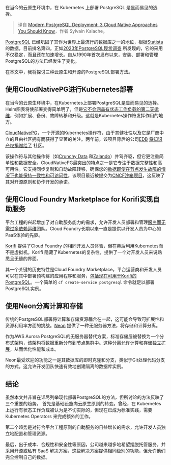 
<!--
title: 现代PostgreSQL部署：三种你应该了解的云原生方法
cover: https://cdn.thenewstack.io/media/2025/01/cd3c93d6-elephant-herd-1927515_1280.jpg
-->

在当今的云原生环境中，在 Kubernetes 上部署 PostgreSQL 是显而易见的选择。

> 译自 [Modern PostgreSQL Deployment: 3 Cloud Native Approaches You Should Know](https://thenewstack.io/modern-postgresql-deployment-3-cloud-native-approaches-you-should-know/)，作者 Sylvain Kalache。

[PostgreSQL](https://thenewstack.io/postgresql-vs-the-cloud-for-genai-4-things-to-consider/) 已经巩固了其作为世界上最流行的数据库之一的地位，根据[Statista](https://www.statista.com/statistics/809750/worldwide-popularity-ranking-database-management-systems/) 的数据，目前排名第四。正如[2023年PostgreSQL现状调查](https://www.timescale.com/blog/the-2024-state-of-postgresql-survey-is-now-open/) 所发现的，它的采用不仅稳定，而且还在加速增长。自从1990年首次发布以来，安装、部署和管理PostgreSQL的方法已经发生了变化。

在本文中，我将探讨三种云原生和开源的PostgreSQL部署方法。

## 使用CloudNativePG进行Kubernetes部署

在当今的云原生环境中，在Kubernetes上部署PostgreSQL是显而易见的选择。Helm图表将使部署变得简单明了，但是[它不会涵盖有状态工作负载的第二天运维](https://techcrunch.com/2022/11/25/how-to-run-data-on-kubernetes-6-starting-principles/)，例如扩展、备份、故障转移和升级。这就是Kubernetes操作符发挥作用的地方。

[CloudNativePG](https://github.com/cloudnative-pg/cloudnative-pg)，一个开源的Kubernetes操作符，由于其健壮性以及它是厂商中立的且由社区拥有而获得了显著的关注。两年前，该项目背后的公司[EDB](https://www.enterprisedb.com/) [将知识产权捐赠给了](https://www.cncf.io/blog/2024/11/20/cloud-neutral-postgres-databases-with-kubernetes-and-cloudnativepg/) 社区。

该操作符与其他操作符（如[Crunchy Data](https://github.com/CrunchyData/postgres-operator) 和[Zalando](https://github.com/zalando/postgres-operator)）并驾齐驱，但它更注重简单性和数据安全。CloudNativePG最突出的特点之一是它专注于数据完整性和高可用性。它支持同步复制和自动故障转移，确保您的[数据即使在节点发生故障的情况下也能保持一致性和可访问性](https://thenewstack.io/how-event-processing-builds-business-speed-and-agility/)。该项目最近被提交为[CNCF沙箱项目](https://youtu.be/8HIPMmL433g?t=173)，这反映了其对开源原则和协作开发的承诺。

## 使用Cloud Foundry Marketplace for Korifi实现自助服务

平台工程的兴起增加了对自助服务能力的需求，允许开发人员部署和管理[服务而无需过多依赖运维](https://thenewstack.io/choosing-the-right-database-strategy-on-premises-or-cloud/)团队。Cloud Foundry长期以来一直是提供以开发人员为中心的PaaS体验的先驱。

[Korifi](https://github.com/cloudfoundry/korifi) 提供了Cloud Foundry 的相同开发人员体验，但在幕后利用Kubernetes而不是虚拟机。Korifi 隐藏了Kubernetes的复杂性，提供了一个对开发人员来说熟悉且无缝的界面。

其一个关键的历史特性是Cloud Foundry Marketplace，平台运营商和开发人员可以在其中部署预构建的应用程序和服务，[包括现在可用于Korifi的PostgreSQL](https://thenewstack.io/korifi-at-kubecon-cloudnativecon-eu-2024-key-takeaways/)。一个简单的 `cf create-service postgresql` 命令就足以部署PostgreSQL实例。

## 使用Neon分离计算和存储

传统的PostgreSQL部署将计算和存储资源耦合在一起，这可能会导致可扩展性和资源利用率方面的挑战。[Neon](https://github.com/neondatabase/neon?tab=readme-ov-file) 提供了一种无服务器方法，将存储和计算分离。

作为AWS Aurora PostgreSQL的无服务器替代方案，标准存储层被替换为一个分布式架构，该架构将数据重新分布到节点集群中。这种分离允许计算和[存储独立扩展](https://thenewstack.io/momento-caching-at-scale-and-more-without-all-the-hassle/)，从而优化性能和成本。

Neon最受欢迎的功能之一是其数据库的即时克隆和分支，类似于Git处理代码分支的方式。这允许开发团队快速有效地创建隔离的数据库实例。

## 结论

虽然本文并非旨在详尽列举现代部署PostgreSQL的方法，但所讨论的方法反映了三个重要的趋势。
首先是基础设施向云原生原则的转变。曾经，在 Kubernetes 上运行有状态工作负载被认为是不切实际的，但现在已成为标准实践，需要 Kubernetes Operators 来完成额外的工作。

第二个趋势是对符合平台工程原则的自助服务的日益增长的需求，允许开发人员独立地配置和管理资源。

最后，出于成本、合规性和安全性等原因，公司越来越多地希望摆脱托管服务，并采用开源或私有 SaaS 解决方案，这些解决方案提供相同级别的功能，但允许他们完全控制自己的数据。